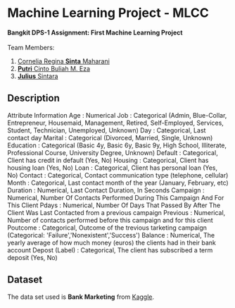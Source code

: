 # Machine Learning Project - MLCC
**Bangkit DPS-1 Assignment: First Machine Learning Project**
<br><br>
Team Members:
<ol type="1">
  <li><a href="https://github.com/corneliarsm">Cornelia Regina <b>Sinta</b> Maharani</a></li>
  <li><a href="https://github.com/putricinto"><b>Putri</b> Cinto Buliah M. Eza</a></li>
  <li><a href="https://github.com/juliussin"><b>Julius</b> Sintara</a></li>
</ol>

## **Description**
Attribute Information</a></li>
Age : Numerical</a></li>
Job : Categorical (Admin, Blue-Collar, Entrepreneur,  Housemaid, Management, Retired, Self-Employed, Services, Student, Technician, Unemployed, Unknown)</a></li>
Day : Categorical, Last contact day </a></li>
Marital : Categorical (Divorced, Married, Single, Unknown)</a></li>
Education : Categorical (Basic 4y, Basic 6y, Basic 9y, High School, Illiterate, Professional Course, University Degree, Unknown)</a></li>
Default : Categorical, Client has credit in default (Yes, No)</a></li>
Housing : Categorical, Client has housing loan (Yes, No)</a></li>
Loan : Categorical, Client has personal loan (Yes, No)</a></li>
Contact : Categorical, Contact communication type (telephone, cellular)</a></li>
Month : Categorical, Last contact month of the year (January, February, etc)</a></li>
Duration : Numerical, Last Contact Duration, In Seconds</a></li>
Campaign : Numerical, Number Of Contacts Performed During This Campaign And For This Client</a></li>
Pdays : Numerical, Number Of Days That Passed By After The Client Was Last Contacted from a previous campaign</a></li>
Previous : Numerical, Number of contacts performed before this campaign and for this client</a></li>
Poutcome : Categorical, Outcome of the trevious tarketing campaign (Categorical: 'Failure','Nonexistent','Success')</a></li>
Balance : Numerical, The yearly average of how much money (euros) the clients had in their bank account</a></li>
</a></li>
Depost (Label) : Categorical, The client has subscribed a term deposit (Yes, No)</a></li>


## **Dataset**
The data set used is **Bank Marketing** from [Kaggle](https://www.kaggle.com/rouseguy/bankbalanced).
